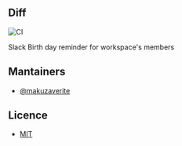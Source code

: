 ## Diff
![CI](https://github.com/makuzaverite/bd-reminder-bot/workflows/CI/badge.svg)

Slack Birth day reminder for workspace's members


<!--
[slack go](https://github.com/slack-go/slack)
[Article](https://chatbotsmagazine.com/relax-scale-slack-bots-with-ease-55e73018e316)
[Article](https://dev.to/arunx2/simple-slack-notification-with-golang-55i2)
-->


## Mantainers

- [@makuzaverite](github.com/makuzaverite)

## Licence

- [MIT](https://github.com/makuzaverite/bd-reminder-bot/blob/main/LICENSE)
